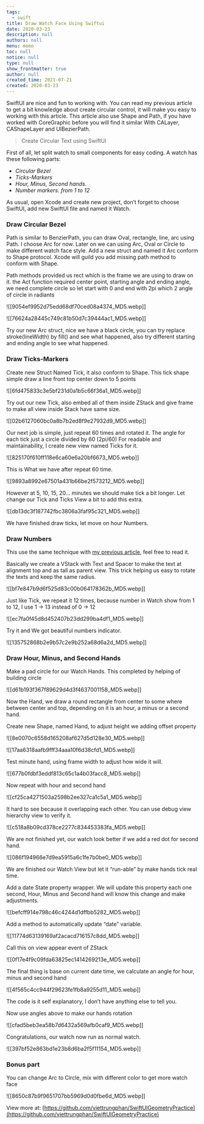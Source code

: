 ```yaml
---
tags: 
  - swift
title: Draw Watch Face Using Swiftui
date: 2020-03-23
description: null
authors: null
menu: memo
toc: null
notice: null
type: null
show_frontmatter: true
author: null
created_time: 2021-07-21
created: 2020-03-23
---
```


SwiftUI are nice and fun to working with. You can read my previous article to get a bit knowledge about create circular control, it will make you easy to working with this article. This article also use Shape and Path, if you have worked with CoreGraphic before you will find it similar With CALayer, CAShapeLayer and UIBezierPath.

> Create Circular Text using SwiftUI

First of all, let split watch to small components for easy coding. A watch has these following parts:

* *Circular Bezel*
* *Ticks-Markers*
* *Hour, Minus, Second hands.*
* *Number markers. from 1 to 12*

As usual, open Xcode and create new project, don’t forget to choose SwiftUI, add new SwiftUI file and named it Watch.

### Draw Circular Bezel

Path is similar to BenzierPath, you can draw Oval, rectangle, line, arc using Path.
I choose Arc for now. Later on we can using Arc, Oval or Circle to make different watch face style.
Add a new struct and named it Arc conform to Shape protocol.
Xcode will guild you add missing path method to conform with Shape.

Path methods provided us rect which is the frame we are using to draw on it.
the Act function required center point, starting angle and ending angle, we need complete circle so let start with 0 and end with 2pi which 2 angle of circle in radiants

![[9054ef9952d75edd68df70ced08a4374_MD5.webp]]

![[76624a28445c749c81b50d7c39444ac1_MD5.webp]]

Try our new Arc struct, nice we have a black circle, you can try replace stroke(lineWidth) by fill() and see what happened, also try different starting and ending angle to see what happened.

### Draw Ticks-Markers

Create new Struct Named Tick, it also conform to Shape.
This tick shape simple draw a line front top center down to 5 points

![[6fd475833c3e5bf231d0a1b5c66f36a1_MD5.webp]]


Try out our new Tick, also embed all of them inside ZStack and give frame to make all view inside Stack have same size.

![[02b6127060bc0a8b7b2ed8f9e27932d9_MD5.webp]]


Our next job is simple, just repeat 60 times and rotated it.
The angle for each tick just a circle divided by 60 (2pi/60)
For readable and maintainability, I create new view named Ticks for it.

![[825170f610ff118e6ca60e6a20bf6673_MD5.webp]]


This is What we have after repeat 60 time.

![[9893a8992e67501a431b66be2f573212_MD5.webp]]


However at 5, 10, 15, 20… minutes we should make tick a bit longer.
Let change our Tick and Ticks View a bit to add this extra.

![[db13dc3f187742fbc3806a3faf95c321_MD5.webp]]

We have finished draw ticks, let move on hour Numbers.

### Draw Numbers

This use the same technique with [my previous article](https://medium.com/@phanviettrung/create-circular-text-using-swiftui-32cd7e5b6414), feel free to read it.

Basically we create a VStack with Text and Spacer to make the text at alignment top and as tall as parent view. This trick helping us easy to rotate the texts and keep the same radius.

![[bf7e847b9d6f525d83c00b064178362b_MD5.webp]]


Just like Tick, we repeat it 12 times, because number in Watch show from 1 to 12, I use 1 -> 13 instead of 0 -> 12

![[ec7fa0f45d8d452407b23dd299ba4df1_MD5.webp]]


Try it and We got beautiful numbers indicator.

![[135752868b2e9b57c2e9b252a68d6a2d_MD5.webp]]


### Draw Hour, Minus, and Second Hands

Make a pad circle for our Watch Hands. This completed by helping of building circle

![[d61b193f367f89629d4d3f4637001158_MD5.webp]]

Now the Hand, we draw a round rectangle from center to some where between center and top, depending on it is an hour, a minus or a second hand.

Create new Shape, named Hand, to adjust height we adding offset property

![[8e0070c6558d165208af627d5d128e30_MD5.webp]]

![[17aa6318aafb9fff34aaa10f6d38cfd1_MD5.webp]]


Test minute hand, using frame width to adjust how wide it will.

![[677b0fdbf3eddf813c65c1a4b03facc8_MD5.webp]]


Now repeat with hour and second hand

![[cf25ca4271503a2598b2ee327ca1c5a1_MD5.webp]]


It hard to see because it overlapping each other. You can use debug view hierarchy view to verify it.

![[c518a8b09cd378ce2277c834453383fa_MD5.webp]]


We are not finished yet, our watch look better if we add a red dot for second hand.

![[086f194966e7d9ea5915a6c1fe7b0be0_MD5.webp]]

We are finished our Watch View but let it “run-able” by make hands tick real time.

Add a date State property wrapper. We will update this property each one second, Hour, Minus and Second hand will know this change and make adjustments.

![[befcff914e798c46c4244d1dffbb5282_MD5.webp]]


Add a method to automatically update “date” variable.

![[11774d63139169af2acacd716157c8dd_MD5.webp]]


Call this on view appear event of ZStack

![[0f17e4f9c09fda63825ec1414269213e_MD5.webp]]


The final thing is base on current date time, we calculate an angle for hour, minus and second hand

![[4f565c4cc944f29623fe1fb8a9255d11_MD5.webp]]


The code is it self explanatory, I don’t have anything else to tell you.

Now use angles above to make our hands rotation

![[cfad5beb3ea58b7d6432a569afb0caf9_MD5.webp]]


Congratulations, our watch now run as normal watch.

![[397bf52e863bd1e23b8d6ba2f5f11154_MD5.webp]]


### Bonus part

You can change Arc to Circle, mix with different color to get more watch face

![[8650c87b9f9651707bb5969d0d0fbe6d_MD5.webp]]


View more at: [https://github.com/viettrungphan/SwiftUIGeometryPractice](https://github.com/viettrungphan/SwiftUIGeometryPractice)
